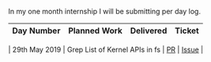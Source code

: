 In my one month internship I will be submitting per day log.


| Day Number  |  Planned Work | Delivered| Ticket |
|---|---|---|---|

| 29th May 2019 | Grep List of Kernel APIs in fs | [PR](https://github.com/alice-sieve/Linux-Kernel/pull/33) | [Issue](https://github.com/alice-sieve/Linux-Kernel/issues/8) |


